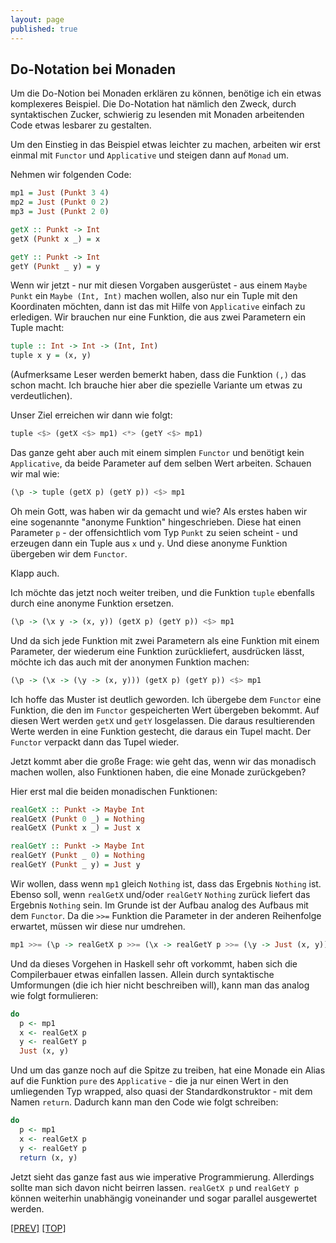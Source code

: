 ```yaml
---
layout: page
published: true
---
```


Do-Notation bei Monaden
---------------------------

Um die Do-Notion bei Monaden erklären zu können, benötige ich ein etwas komplexeres Beispiel. Die Do-Notation hat nämlich den Zweck, durch syntaktischen Zucker, schwierig zu lesenden mit Monaden arbeitenden Code etwas lesbarer zu gestalten. 

Um den Einstieg in das Beispiel etwas leichter zu machen, arbeiten wir erst einmal mit `Functor` und `Applicative` und steigen dann auf `Monad` um.

Nehmen wir folgenden Code:

```haskell
mp1 = Just (Punkt 3 4)
mp2 = Just (Punkt 0 2)
mp3 = Just (Punkt 2 0)

getX :: Punkt -> Int
getX (Punkt x _) = x

getY :: Punkt -> Int
getY (Punkt _ y) = y
```

Wenn wir jetzt - nur mit diesen Vorgaben ausgerüstet - aus einem `Maybe Punkt` ein `Maybe (Int, Int)` machen wollen, also nur ein Tuple mit den Koordinaten möchten, dann ist das mit Hilfe von `Applicative` einfach zu erledigen. Wir brauchen nur eine Funktion, die aus zwei Parametern ein Tuple macht:

```haskell
tuple :: Int -> Int -> (Int, Int)
tuple x y = (x, y)
```

(Aufmerksame Leser werden bemerkt haben, dass die Funktion `(,)` das schon macht. Ich brauche hier aber die spezielle Variante um etwas zu verdeutlichen).

Unser Ziel erreichen wir dann wie folgt:

```haskell
tuple <$> (getX <$> mp1) <*> (getY <$> mp1)
```

Das ganze geht aber auch mit einem simplen `Functor` und benötigt kein `Applicative`, da beide Parameter auf dem selben Wert arbeiten. Schauen wir mal wie:

```haskell
(\p -> tuple (getX p) (getY p)) <$> mp1
```

Oh mein Gott, was haben wir da gemacht und wie? Als erstes haben wir eine sogenannte "anonyme Funktion" hingeschrieben. Diese hat einen Parameter `p` - der offensichtlich vom Typ `Punkt` zu seien scheint - und erzeugen dann ein Tuple aus `x` und `y`. Und diese anonyme Funktion übergeben wir dem `Functor`.

Klapp auch.

Ich möchte das jetzt noch weiter treiben, und die Funktion `tuple` ebenfalls durch eine anonyme Funktion ersetzen.

```haskell
(\p -> (\x y -> (x, y)) (getX p) (getY p)) <$> mp1
```

Und da sich jede Funktion mit zwei Parametern als eine Funktion mit einem Parameter, der wiederum eine Funktion zurückliefert, ausdrücken lässt, möchte ich das auch mit der anonymen Funktion machen:

```haskell
(\p -> (\x -> (\y -> (x, y))) (getX p) (getY p)) <$> mp1
```

Ich hoffe das Muster ist deutlich geworden. Ich übergebe dem `Functor` eine Funktion, die den im `Functor` gespeicherten Wert übergeben bekommt. Auf diesen Wert werden `getX` und `getY` losgelassen. Die daraus resultierenden Werte werden in eine Funktion gestecht, die daraus ein Tupel macht. Der `Functor` verpackt dann das Tupel wieder.


Jetzt kommt aber die große Frage: wie geht das, wenn wir das monadisch machen wollen, also Funktionen haben, die eine Monade zurückgeben?

Hier erst mal die beiden monadischen Funktionen:

```haskell
realGetX :: Punkt -> Maybe Int
realGetX (Punkt 0 _) = Nothing
realGetX (Punkt x _) = Just x

realGetY :: Punkt -> Maybe Int
realGetY (Punkt _ 0) = Nothing
realGetY (Punkt _ y) = Just y
```

Wir wollen, dass wenn `mp1` gleich `Nothing` ist, dass das Ergebnis `Nothing` ist. Ebenso soll, wenn `realGetX` und/oder `realGetY` `Nothing` zurück liefert das Ergebnis `Nothing` sein. Im Grunde ist der Aufbau analog des Aufbaus mit dem `Functor`. Da die `>>=` Funktion die Parameter in der anderen Reihenfolge erwartet, müssen wir diese nur umdrehen. 

```haskell
mp1 >>= (\p -> realGetX p >>= (\x -> realGetY p >>= (\y -> Just (x, y))))
```

Und da dieses Vorgehen in Haskell sehr oft vorkommt, haben sich die Compilerbauer etwas einfallen lassen. Allein durch syntaktische Umformungen (die ich hier nicht beschreiben will), kann man das analog wie folgt formulieren:

```haskell
do
  p <- mp1
  x <- realGetX p
  y <- realGetY p
  Just (x, y)
```

Und um das ganze noch auf die Spitze zu treiben, hat eine Monade ein Alias auf die Funktion `pure` des `Applicative` - die ja nur einen Wert in den umliegenden Typ wrapped, also quasi der Standardkonstruktor - mit dem Namen `return`. Dadurch kann man den Code wie folgt schreiben:

```haskell
do
  p <- mp1
  x <- realGetX p
  y <- realGetY p
  return (x, y)
```

Jetzt sieht das ganze fast aus wie imperative Programmierung. Allerdings sollte man sich davon nicht beirren lassen. `realGetX p` und `realGetY p` können weiterhin unabhängig voneinander und sogar parallel ausgewertet werden.

[[PREV]](/haskell/Komposition-Patterns) [[TOP]](/haskell/Preface)
